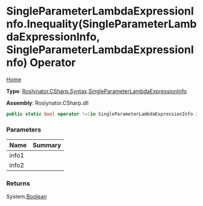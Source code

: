 # SingleParameterLambdaExpressionInfo\.Inequality\(SingleParameterLambdaExpressionInfo, SingleParameterLambdaExpressionInfo\) Operator

[Home](../../../../../README.md)

**Type**: [Roslynator.CSharp.Syntax](../../README.md)\.[SingleParameterLambdaExpressionInfo](../README.md)

**Assembly**: Roslynator\.CSharp\.dll

```csharp
public static bool operator !=(in SingleParameterLambdaExpressionInfo info1, in SingleParameterLambdaExpressionInfo info2)
```

### Parameters

| Name | Summary |
| ---- | ------- |
| info1 | |
| info2 | |

### Returns

System\.[Boolean](https://docs.microsoft.com/en-us/dotnet/api/system.boolean)

